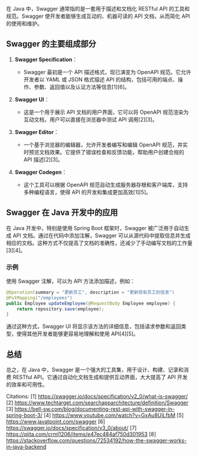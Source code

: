 在 Java 中，Swagger 通常指的是一套用于描述和文档化 RESTful API 的工具和规范。Swagger 使开发者能够生成互动的、机器可读的 API 文档，从而简化 API 的使用和维护。

## Swagger 的主要组成部分

1. **Swagger Specification**：

   - Swagger 最初是一个 API 描述格式，现已演变为 OpenAPI 规范。它允许开发者以 YAML 或 JSON 格式描述 API 的结构，包括可用的端点、操作、参数、返回值以及认证方法等信息[1][6]。

2. **Swagger UI**：

   - 这是一个用于展示 API 文档的用户界面，它可以将 OpenAPI 规范渲染为互动文档，用户可以直接在浏览器中测试 API 调用[2][3]。

3. **Swagger Editor**：

   - 一个基于浏览器的编辑器，允许开发者编写和编辑 OpenAPI 规范，并实时预览文档效果。它提供了错误检查和反馈功能，帮助用户创建合规的 API 描述[2][3]。

4. **Swagger Codegen**：
   - 这个工具可以根据 OpenAPI 规范自动生成服务器存根和客户端库，支持多种编程语言，使得 API 的开发和集成更加高效[1][5]。

## Swagger 在 Java 开发中的应用

在 Java 开发中，特别是使用 Spring Boot 框架时，Swagger 被广泛用于自动生成 API 文档。通过在代码中添加注解，Swagger 可以从源代码中提取信息并生成相应的文档。这种方式不仅提高了文档的准确性，还减少了手动编写文档的工作量[3][4]。

### 示例

使用 Swagger 注解，可以为 API 方法添加描述，例如：

```java
@Operation(summary = "更新员工", description = "更新现有员工的信息")
@PutMapping("/employees")
public Employee updateEmployee(@RequestBody Employee employee) {
    return repository.save(employee);
}
```

通过这种方式，Swagger UI 将显示该方法的详细信息，包括请求参数和返回类型，使得其他开发者能够更容易地理解和使用 API[4][5]。

## 总结

总之，在 Java 中，Swagger 是一个强大的工具集，用于设计、构建、记录和消费 RESTful API。它通过自动化文档生成和提供互动界面，大大提高了 API 开发的效率和可用性。

Citations:
[1] https://swagger.io/docs/specification/v2_0/what-is-swagger/
[2] https://www.techtarget.com/searchapparchitecture/definition/Swagger
[3] https://bell-sw.com/blog/documenting-rest-api-with-swagger-in-spring-boot-3/
[4] https://www.youtube.com/watch?v=GxAu8UjLfbM
[5] https://www.javatpoint.com/swagger
[6] https://swagger.io/docs/specification/v3_0/about/
[7] https://qiita.com/crml1206/items/e47ec484af750d301953
[8] https://stackoverflow.com/questions/72534192/how-the-swagger-works-in-java-backend
